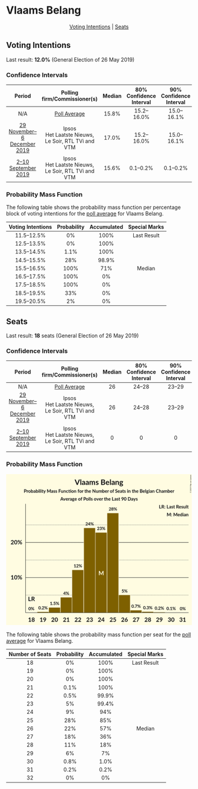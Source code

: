 # Vlaams Belang

<p align="center"><a href="#voting-intentions">Voting Intentions</a> | <a href="#seats">Seats</a></p>

## Voting Intentions

Last result: **12.0%** (General Election of 26 May 2019)

### Confidence Intervals

| Period     | Polling firm/Commissioner(s) | Median | 80% Confidence Interval | 90% Confidence Interval | 95% Confidence Interval | 99% Confidence Interval |
|:----------:|:----------------:|:-----------:|:-----------------------:|:-----------------------:|:-----------------------:|:-----------------------:|
| N/A | [Poll Average](average.html) | 15.8% | 15.2–16.0% | 15.0–16.1% | 14.8–16.1% | 14.4–16.1% |
| [29 November–6 December 2019](2019-12-06-Ipsos.html) | Ipsos <br> Het Laatste Nieuws, Le Soir, RTL TVi and VTM | 17.0% | 15.2–16.0% | 15.0–16.1% | 14.8–16.1% | 14.4–16.1% |
| [2–10 September 2019](2019-09-10-Ipsos.html) | Ipsos <br> Het Laatste Nieuws, Le Soir, RTL TVi and VTM | 15.6% | 0.1–0.2% | 0.1–0.2% | 0.1–0.2% | 0.1–0.2% |

### Probability Mass Function

The following table shows the probability mass function per percentage block of voting intentions for the [poll average](average.html) for Vlaams Belang.

| Voting Intentions | Probability | Accumulated | Special Marks |
|:-----------------:|:-----------:|:-----------:|:-------------:|
| 11.5–12.5% | 0% | 100% | Last Result |
| 12.5–13.5% | 0% | 100% |  |
| 13.5–14.5% | 1.1% | 100% |  |
| 14.5–15.5% | 28% | 98.9% |  |
| 15.5–16.5% | 100% | 71% | Median |
| 16.5–17.5% | 100% | 0% |  |
| 17.5–18.5% | 100% | 0% |  |
| 18.5–19.5% | 33% | 0% |  |
| 19.5–20.5% | 2% | 0% |  |


## Seats

Last result: **18** seats (General Election of 26 May 2019)

### Confidence Intervals

| Period     | Polling firm/Commissioner(s) | Median | 80% Confidence Interval | 90% Confidence Interval | 95% Confidence Interval | 99% Confidence Interval |
|:----------:|:----------------:|:------:|:-----------------------:|:-----------------------:|:-----------------------:|:-----------------------:|
| N/A | [Poll Average](average.html) | 26 | 24–28 | 23–29 | 23–29 | 22–30 |
| [29 November–6 December 2019](2019-12-06-Ipsos.html) | Ipsos <br> Het Laatste Nieuws, Le Soir, RTL TVi and VTM | 26 | 24–28 | 23–29 | 23–29 | 22–30 |
| [2–10 September 2019](2019-09-10-Ipsos.html) | Ipsos <br> Het Laatste Nieuws, Le Soir, RTL TVi and VTM | 0 | 0 | 0 | 0 | 0 |

### Probability Mass Function

![Graph with seats probability mass function not yet produced](average-seats-pmf-vlaamsbelang.png "Seats Probability Mass Function")

The following table shows the probability mass function per seat for the [poll average](average.html) for Vlaams Belang.

| Number of Seats | Probability | Accumulated | Special Marks |
|:---------------:|:-----------:|:-----------:|:-------------:|
| 18 | 0% | 100% | Last Result |
| 19 | 0% | 100% |  |
| 20 | 0% | 100% |  |
| 21 | 0.1% | 100% |  |
| 22 | 0.5% | 99.9% |  |
| 23 | 5% | 99.4% |  |
| 24 | 9% | 94% |  |
| 25 | 28% | 85% |  |
| 26 | 22% | 57% | Median |
| 27 | 18% | 36% |  |
| 28 | 11% | 18% |  |
| 29 | 6% | 7% |  |
| 30 | 0.8% | 1.0% |  |
| 31 | 0.2% | 0.2% |  |
| 32 | 0% | 0% |  |


